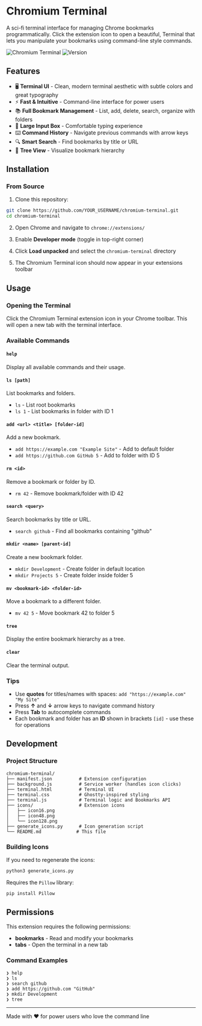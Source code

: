 # Chromium Terminal

A sci-fi terminal interface for managing Chrome bookmarks programmatically. Click the extension icon to open a beautiful, Terminal that lets you manipulate your bookmarks using command-line style commands.

![Chromium Terminal](https://img.shields.io/badge/Chrome-Extension-green)
![Version](https://img.shields.io/badge/version-1.0.0-blue)

## Features

- 🖥️ **Terminal UI** - Clean, modern terminal aesthetic with subtle colors and great typography
- ⚡ **Fast & Intuitive** - Command-line interface for power users
- 📚 **Full Bookmark Management** - List, add, delete, search, organize with folders
- 🎨 **Large Input Box** - Comfortable typing experience
- ⌨️ **Command History** - Navigate previous commands with arrow keys
- 🔍 **Smart Search** - Find bookmarks by title or URL
- 🌳 **Tree View** - Visualize bookmark hierarchy

## Installation

### From Source

1. Clone this repository:
```bash
git clone https://github.com/YOUR_USERNAME/chromium-terminal.git
cd chromium-terminal
```

2. Open Chrome and navigate to `chrome://extensions/`

3. Enable **Developer mode** (toggle in top-right corner)

4. Click **Load unpacked** and select the `chromium-terminal` directory

5. The Chromium Terminal icon should now appear in your extensions toolbar

## Usage

### Opening the Terminal

Click the Chromium Terminal extension icon in your Chrome toolbar. This will open a new tab with the terminal interface.

### Available Commands

#### `help`
Display all available commands and their usage.

#### `ls [path]`
List bookmarks and folders.
- `ls` - List root bookmarks
- `ls 1` - List bookmarks in folder with ID 1

#### `add <url> <title> [folder-id]`
Add a new bookmark.
- `add https://example.com "Example Site"` - Add to default folder
- `add https://github.com GitHub 5` - Add to folder with ID 5

#### `rm <id>`
Remove a bookmark or folder by ID.
- `rm 42` - Remove bookmark/folder with ID 42

#### `search <query>`
Search bookmarks by title or URL.
- `search github` - Find all bookmarks containing "github"

#### `mkdir <name> [parent-id]`
Create a new bookmark folder.
- `mkdir Development` - Create folder in default location
- `mkdir Projects 5` - Create folder inside folder 5

#### `mv <bookmark-id> <folder-id>`
Move a bookmark to a different folder.
- `mv 42 5` - Move bookmark 42 to folder 5

#### `tree`
Display the entire bookmark hierarchy as a tree.

#### `clear`
Clear the terminal output.

### Tips

- Use **quotes** for titles/names with spaces: `add "https://example.com" "My Site"`
- Press **↑** and **↓** arrow keys to navigate command history
- Press **Tab** to autocomplete commands
- Each bookmark and folder has an **ID** shown in brackets `[id]` - use these for operations

## Development

### Project Structure

```
chromium-terminal/
├── manifest.json          # Extension configuration
├── background.js          # Service worker (handles icon clicks)
├── terminal.html          # Terminal UI
├── terminal.css           # Ghostty-inspired styling
├── terminal.js            # Terminal logic and Bookmarks API
├── icons/                 # Extension icons
│   ├── icon16.png
│   ├── icon48.png
│   └── icon128.png
├── generate_icons.py      # Icon generation script
└── README.md             # This file
```

### Building Icons

If you need to regenerate the icons:

```bash
python3 generate_icons.py
```

Requires the `Pillow` library:
```bash
pip install Pillow
```

## Permissions

This extension requires the following permissions:
- **bookmarks** - Read and modify your bookmarks
- **tabs** - Open the terminal in a new tab

### Command Examples
```
❯ help
❯ ls
❯ search github
❯ add https://github.com "GitHub"
❯ mkdir Development
❯ tree
```

---

Made with ❤️ for power users who love the command line

